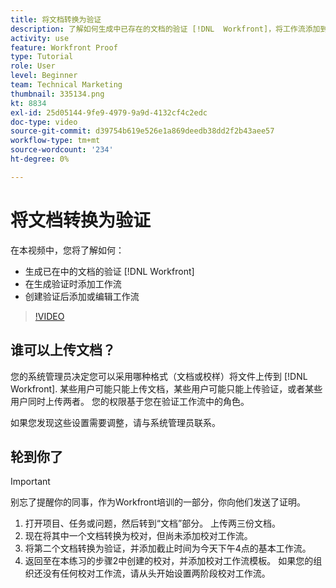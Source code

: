 ```yaml
---
title: 将文档转换为验证
description: 了解如何生成中已存在的文档的验证 [!DNL  Workfront]，将工作流添加到验证，并在创建验证后添加或编辑工作流。
activity: use
feature: Workfront Proof
type: Tutorial
role: User
level: Beginner
team: Technical Marketing
thumbnail: 335134.png
kt: 8834
exl-id: 25d05144-9fe9-4979-9a9d-4132cf4c2edc
doc-type: video
source-git-commit: d39754b619e526e1a869deedb38dd2f2b43aee57
workflow-type: tm+mt
source-wordcount: '234'
ht-degree: 0%

---
```


# 将文档转换为验证

在本视频中，您将了解如何：

* 生成已在中的文档的验证 [!DNL Workfront]
* 在生成验证时添加工作流
* 创建验证后添加或编辑工作流

>[!VIDEO](https://video.tv.adobe.com/v/335134/?quality=12)


## 谁可以上传文档？

您的系统管理员决定您可以采用哪种格式（文档或校样）将文件上传到 [!DNL Workfront]. 某些用户可能只能上传文档，某些用户可能只能上传验证，或者某些用户同时上传两者。 您的权限基于您在验证工作流中的角色。

如果您发现这些设置需要调整，请与系统管理员联系。

## 轮到你了

>[!IMPORTANT]
>
>别忘了提醒你的同事，作为Workfront培训的一部分，你向他们发送了证明。

1. 打开项目、任务或问题，然后转到“文档”部分。 上传两三份文档。
1. 现在将其中一个文档转换为校对，但尚未添加校对工作流。
1. 将第二个文档转换为验证，并添加截止时间为今天下午4点的基本工作流。
1. 返回至在本练习的步骤2中创建的校对，并添加校对工作流模板。 如果您的组织还没有任何校对工作流，请从头开始设置两阶段校对工作流。


<!--
###Learn more
* Generate a proof for a document
-->
